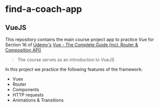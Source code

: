 # find-a-coach-app

## VueJS

This repository contains the main course project app to practice Vue for Section 16 of [Udemy's](https://www.udemy.com/) [Vue - The Complete Guide (incl. Router & Composition API)
](https://www.udemy.com/course/vuejs-2-the-complete-guide)

> The course serves as an introduction to VueJS

In this project we practice the following features of the framework:

- Vuex
- Router
- Components
- HTTP requests
- Animations & Transitions